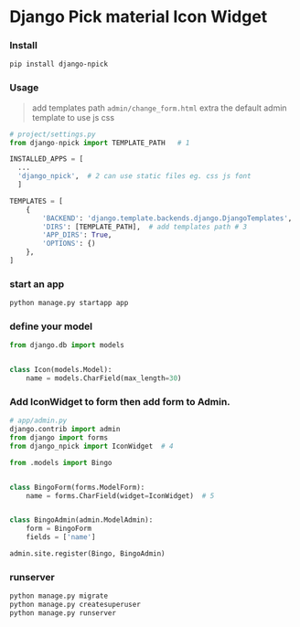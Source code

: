 # Django Pick material Icon Widget


### Install

```bash
pip install django-npick
```

### Usage

> add templates path `admin/change_form.html` extra the default admin template to use js css

```python
# project/settings.py
from django-npick import TEMPLATE_PATH   # 1

INSTALLED_APPS = [
  ...
  'django_npick',  # 2 can use static files eg. css js font
  ]

TEMPLATES = [
    {
        'BACKEND': 'django.template.backends.django.DjangoTemplates',
        'DIRS': [TEMPLATE_PATH],  # add templates path # 3
        'APP_DIRS': True,
        'OPTIONS': {)
    },
]
```

### start an app

```bash
python manage.py startapp app
```

### define your model

```python
from django.db import models


class Icon(models.Model):
    name = models.CharField(max_length=30)
```

### Add IconWidget to form then add form to Admin.

```python
# app/admin.py
django.contrib import admin
from django import forms
from django_npick import IconWidget  # 4

from .models import Bingo


class BingoForm(forms.ModelForm):
    name = forms.CharField(widget=IconWidget)  # 5


class BingoAdmin(admin.ModelAdmin):
    form = BingoForm
    fields = ['name']

admin.site.register(Bingo, BingoAdmin)
```


### runserver

```bash
python manage.py migrate
python manage.py createsuperuser
python manage.py runserver
```

